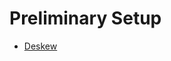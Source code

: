 <!-- 
.. title: How to Build A Pdf Processing Pipeline
.. slug: how-to-build-a-pdf-processing-pipeline
.. date: 2016-02-17 00:23:10 UTC-05:00
.. tags: draft
.. category:
.. link: 
.. description: 
.. type: text
-->

# Preliminary Setup

*    [Deskew](http://galfar.vevb.net/wp/projects/deskew/)
